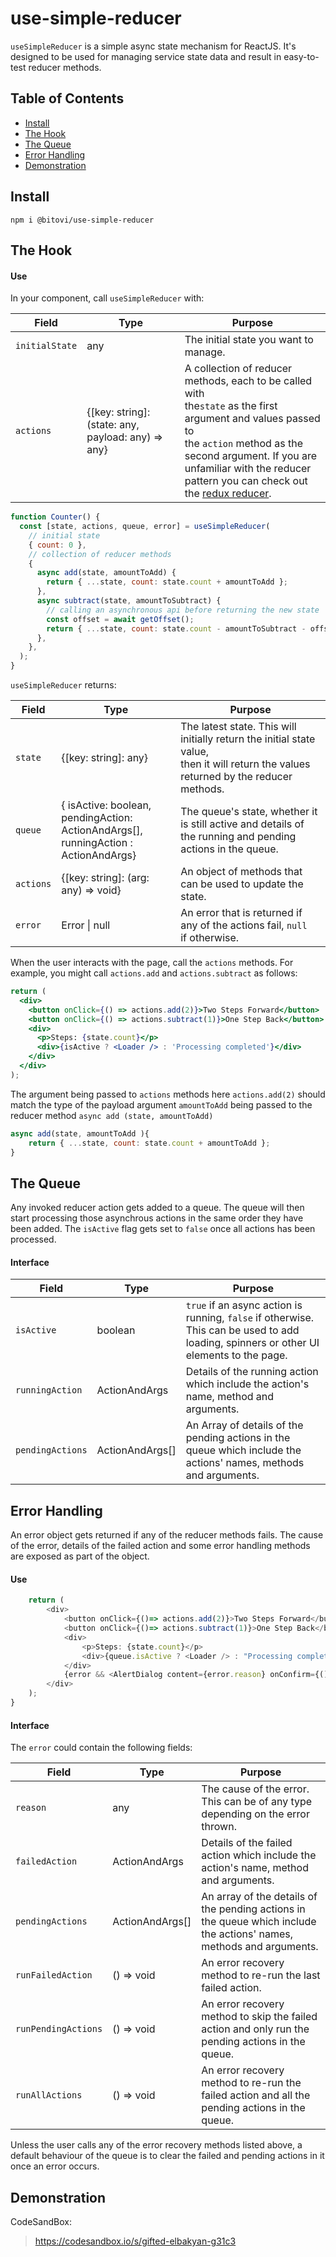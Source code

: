 # use-simple-reducer

`useSimpleReducer` is a simple async state mechanism for ReactJS. It's
designed to be used for managing service state data and result in easy-to-test reducer methods.

## Table of Contents

- [Install](#install)
- [The Hook](#the-hook)
- [The Queue](#the-queue)
- [Error Handling](#error-handling)
- [Demonstration](#demonstration)

<a id="install"/>

## Install

```
npm i @bitovi/use-simple-reducer
```

<a id="the-hook"/>

## The Hook

#### Use

In your component, call `useSimpleReducer` with:

| Field          | Type                                                     | Purpose                                                                                                                                                                                                                                                                                                                                            |
| -------------- | -------------------------------------------------------- | -------------------------------------------------------------------------------------------------------------------------------------------------------------------------------------------------------------------------------------------------------------------------------------------------------------------------------------------------- |
| `initialState` | any                                                      | The initial state you want to manage.                                                                                                                                                                                                                                                                                                              |
| `actions`      | {[key: string]: </br> (state: any, payload: any) => any} | A collection of reducer methods, each to be called with </br> the`state` as the first argument and values passed to </br> the `action` method as the second argument. If you are </br> unfamiliar with the reducer pattern you can check out </br> the [redux reducer](https://redux.js.org/tutorials/fundamentals/part-3-state-actions-reducers). |

```js
function Counter() {
  const [state, actions, queue, error] = useSimpleReducer(
    // initial state
    { count: 0 },
    // collection of reducer methods
    {
      async add(state, amountToAdd) {
        return { ...state, count: state.count + amountToAdd };
      },
      async subtract(state, amountToSubtract) {
        // calling an asynchronous api before returning the new state
        const offset = await getOffset();
        return { ...state, count: state.count - amountToSubtract - offset };
      },
    },
  );
}
```

`useSimpleReducer` returns:

| Field     | Type                                                                                            | Purpose                                                                                                                                     |
| --------- | ----------------------------------------------------------------------------------------------- | ------------------------------------------------------------------------------------------------------------------------------------------- |
| `state`   | {[key: string]: any}                                                                            | The latest state. This will initially return the initial state value, </br> then it will return the values returned by the reducer methods. |
| `queue`   | { isActive: boolean, </br> pendingAction: ActionAndArgs[], </br> runningAction : ActionAndArgs} | The queue's state, whether it is still active and details of </br> the running and pending actions in the queue.                            |
| `actions` | {[key: string]: (arg: any) => void}                                                             | An object of methods that can be used to update the state.                                                                                  |
| `error`   | Error \| null                                                                                   | An error that is returned if any of the actions fail, `null` </br> if otherwise.                                                            |

When the user interacts with the page, call the `actions` methods. For example,
you might call `actions.add` and `actions.subtract` as follows:

```jsx
return (
  <div>
    <button onClick={() => actions.add(2)}>Two Steps Forward</button>
    <button onClick={() => actions.subtract(1)}>One Step Back</button>
    <div>
      <p>Steps: {state.count}</p>
      <div>{isActive ? <Loader /> : 'Processing completed'}</div>
    </div>
  </div>
);
```

The argument being passed to `actions` methods here `actions.add(2)` should match the type of the payload argument `amountToAdd` being passed to the reducer method `async add (state, amountToAdd)`

```js
async add(state, amountToAdd ){
    return { ...state, count: state.count + amountToAdd };
}
```

<a id="the-queue"/>

## The Queue

Any invoked reducer action gets added to a queue. The queue will then start processing those asynchrous actions in the same order they have been added. The `isActive` flag gets set to `false` once all actions has been processed.

#### Interface

| Field            | Type            | Purpose                                                                                                                                 |
| ---------------- | --------------- | --------------------------------------------------------------------------------------------------------------------------------------- |
| `isActive`       | boolean         | `true` if an async action is running, `false` if otherwise. This can be used to add loading, spinners or other UI elements to the page. |
| `runningAction`  | ActionAndArgs   | Details of the running action which include the action's name, method and arguments.                                                    |
| `pendingActions` | ActionAndArgs[] | An Array of details of the pending actions in the queue which include the actions' names, methods and arguments.                        |

<a id="error-handling"/>

## Error Handling

An error object gets returned if any of the reducer methods fails. The cause of the error, details of the failed action and some error handling methods are exposed as part of the object.

#### Use

```js
    return (
        <div>
            <button onClick={()=> actions.add(2)}>Two Steps Forward</button>
            <button onClick={()=> actions.subtract(1)}>One Step Back</button>
            <div>
                <p>Steps: {state.count}</p>
                <div>{queue.isActive ? <Loader /> : "Processing completed"}</div>
            </div>
            {error && <AlertDialog content={error.reason} onConfirm={() => error.runFailedAction()} />}
        </div>
    );
}
```

#### Interface

The `error` could contain the following fields:

| Field               | Type            | Purpose                                                                                                              |
| ------------------- | --------------- | -------------------------------------------------------------------------------------------------------------------- |
| `reason`            | any             | The cause of the error. This can be of any type depending on the error thrown.                                       |
| `failedAction`      | ActionAndArgs   | Details of the failed action which include the action's name, method and arguments.                                  |
| `pendingActions`    | ActionAndArgs[] | An array of the details of the pending actions in the queue which include the actions' names, methods and arguments. |
| `runFailedAction`   | () => void      | An error recovery method to re-run the last failed action.                                                           |
| `runPendingActions` | () => void      | An error recovery method to skip the failed action and only run the pending actions in the queue.                    |
| `runAllActions`     | () => void      | An error recovery method to re-run the failed action and all the pending actions in the queue.                       |

Unless the user calls any of the error recovery methods listed above, a default behaviour of the queue is to clear the failed and pending actions in it once an error occurs.

<a id="demonstration"/>

## Demonstration

CodeSandBox:

> https://codesandbox.io/s/gifted-elbakyan-g31c3
